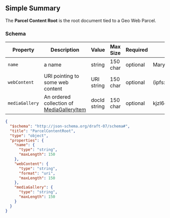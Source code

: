 ## Simple Summary

The **Parcel Content Root** is the root document tied to a Geo Web Parcel.

### Schema

| Property       | Description                                                          | Value        | Max Size | Required | Example                                                         |
| -------------- | -------------------------------------------------------------------- | ------------ | -------- | -------- | --------------------------------------------------------------- |
| `name`         | a name                                                               | string       | 150 char | optional | Mary Smith                                                      |
| `webContent`   | URI pointing to some web content                                     | URI string   | 150 char | optional | (ipfs://, ipns://, http://, https://)                           |
| `mediaGallery` | An ordered collection of [MediaGalleryItem](./media-gallery-item.md) | docId string | 150 char | optional | kjzl6cwe1jw1483jn4rtotafswobwy0qm25q7hmgpjenf9mbrqdpfsfqiodtayv |

```json
{
  "$schema": "http://json-schema.org/draft-07/schema#",
  "title": "ParcelContentRoot",
  "type": "object",
  "properties": {
    "name": {
      "type": "string",
      "maxLength": 150
    },
    "webContent": {
      "type": "string",
      "format": "uri",
      "maxLength": 150
    },
    "mediaGallery": {
      "type": "string",
      "maxLength": 150
    }
  }
}
```
